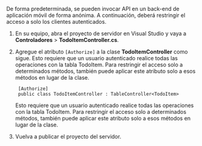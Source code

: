 
De forma predeterminada, se pueden invocar API en un back-end de aplicación móvil de forma anónima. A continuación, deberá restringir el acceso a solo los clientes autenticados.

1. En su equipo, abra el proyecto de servidor en Visual Studio y vaya a **Controladores** > **TodoItemController.cs**.

2. Agregue el atributo `[Authorize]` a la clase **TodoItemController** como sigue. Esto requiere que un usuario autenticado realice todas las operaciones con la tabla TodoItem. Para restringir el acceso solo a determinados métodos, también puede aplicar este atributo solo a esos métodos en lugar de la clase.


        [Authorize]
        public class TodoItemController : TableController<TodoItem>
   
    Esto requiere que un usuario autenticado realice todas las operaciones con la tabla TodoItem. Para restringir el acceso solo a determinados métodos, también puede aplicar este atributo solo a esos métodos en lugar de la clase.
   
3. Vuelva a publicar el proyecto del servidor.

<!---HONumber=Oct15_HO3-->